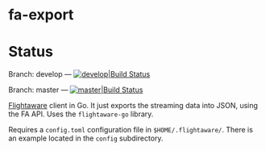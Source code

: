 # fa-export

# Status

Branch: develop — [![develop|Build Status](https://travis-ci.org/keltia/fa-export.svg?branch=develop)](http://travis-ci.org/keltia/fa-export/tree/develop)

Branch: master — [![master|Build Status](https://travis-ci.org/keltia/fa-export.svg?branch=master)](http://travis-ci.org/keltia/fa-export)

[Flightaware](http://www.flightaware.com/) client in Go.  It just exports the streaming data into JSON, using the FA API.  Uses the `flightaware-go` library.

Requires a `config.toml` configuration file in `$HOME/.flightaware/`.  There is an example located in the `config` subdirectory.
